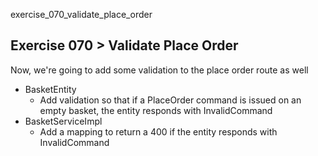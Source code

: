 exercise_070_validate_place_order

## Exercise 070 > Validate Place Order

Now, we're going to add some validation to the place order route as well
* BasketEntity
  * Add validation so that if a PlaceOrder command is issued on an empty basket, the entity responds with InvalidCommand
* BasketServiceImpl
  * Add a mapping to return a 400 if the entity responds with InvalidCommand